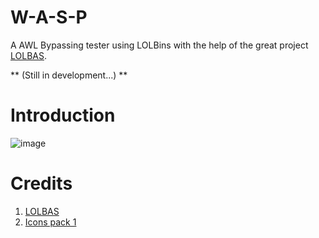 # W-A-S-P
A AWL Bypassing tester using LOLBins with the help of the great project [LOLBAS](https://lolbas-project.github.io/).

** (Still in development...) **

# Introduction

![image](https://user-images.githubusercontent.com/12537739/149667302-21bee023-ecf6-4037-bc44-0cb803b353b0.png)


# Credits

1.  [LOLBAS](https://lolbas-project.github.io/)
2.  [Icons pack 1](https://icons8.com/)
